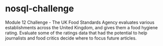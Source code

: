 # nosql-challenge
Module 12 Challenge - The UK Food Standards Agency evaluates various establishments across the United Kingdom, and gives them a food hygiene rating. Evaluate some of the ratings data that had the potential to help journalists and food critics decide where to focus future articles.
